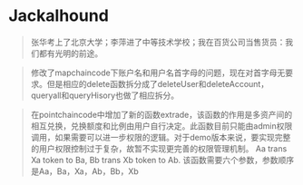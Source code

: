 # Jackalhound

> 张华考上了北京大学；李萍进了中等技术学校；我在百货公司当售货员：我们都有光明的前途。

> 修改了mapchaincode下账户名和用户名首字母的问题，现在对首字母无要求。但是相应的delete函数拆分成了deleteUser和deleteAccount，queryall和queryHisory也做了相应拆分。

> 在pointchaincode中增加了新的函数extrade，该函数的作用是多资产间的相互兑换，兑换额度和比例由用户自行决定。此函数目前只能由admin权限调用，如果需要可以进一步权限的逻辑。对于demo版本来说，要实现完整的用户权限控制过于复杂，故暂不实现更完善的权限管理机制。
 Aa trans Xa token to Ba, Bb trans Xb token to Ab.
 该函数需要六个参数，参数顺序是Aa，Ba，Xa，Ab，Bb，Xb
 
